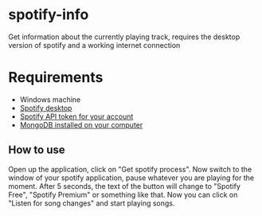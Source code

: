 # spotify-info
 Get information about the currently playing track, requires the desktop version of spotify and a working internet connection

# Requirements
- Windows machine
- [Spotify desktop](https://www.spotify.com/de/download/windows/)
- [Spotify API token for your account](https://developer.spotify.com/console/get-users-currently-playing-track/)
- [MongoDB installed on your computer](https://www.mongodb.com/download-center/community)

## How to use
Open up the application, click on "Get spotify process". Now switch to the window of your spotify application, pause whatever you are playing for the moment. After 5 seconds, the text of the button will change to "Spotify Free", "Spotify Premium" or something like that.
Now you can click on "Listen for song changes" and start playing songs.